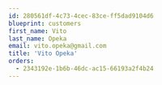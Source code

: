 ```yaml
---
id: 280561df-4c73-4cec-83ce-ff5dad9104d6
blueprint: customers
first_name: Vito
last_name: Opeka
email: vito.opeka@gmail.com
title: 'Vito Opeka'
orders:
  - 2343192e-1b6b-46dc-ac15-66193a2f4b24
---
```

